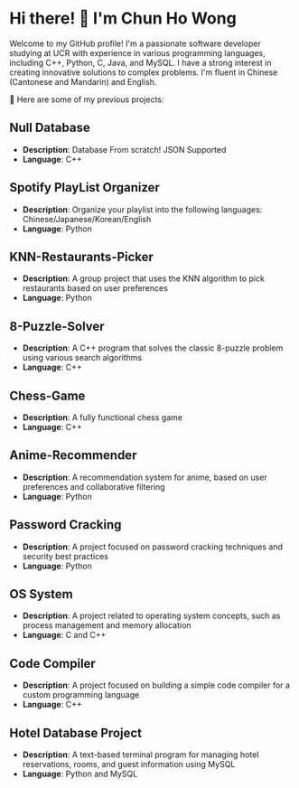 # Hi there! 👋 I'm Chun Ho Wong

Welcome to my GitHub profile! I'm a passionate software developer studying at UCR with experience in various programming languages, including C++, Python, C, Java, and MySQL. I have a strong interest in creating innovative solutions to complex problems. I'm fluent in Chinese (Cantonese and Mandarin) and English.

🔭 Here are some of my previous projects:

## Null Database
* **Description**: Database From scratch! JSON Supported
* **Language**: C++

## Spotify PlayList Organizer
* **Description**: Organize your playlist into the following languages: Chinese/Japanese/Korean/English
* **Language**: Python

## KNN-Restaurants-Picker
* **Description**: A group project that uses the KNN algorithm to pick restaurants based on user preferences
* **Language**: Python

## 8-Puzzle-Solver
* **Description**: A C++ program that solves the classic 8-puzzle problem using various search algorithms
* **Language**: C++

## Chess-Game
* **Description**: A fully functional chess game
* **Language**: C++

## Anime-Recommender
* **Description**: A recommendation system for anime, based on user preferences and collaborative filtering
* **Language**: Python

## Password Cracking
* **Description**: A project focused on password cracking techniques and security best practices
* **Language**: Python

## OS System
* **Description**: A project related to operating system concepts, such as process management and memory allocation
* **Language**: C and C++

## Code Compiler
* **Description**: A project focused on building a simple code compiler for a custom programming language
* **Language**: C++

## Hotel Database Project
* **Description**: A text-based terminal program for managing hotel reservations, rooms, and guest information using MySQL
* **Language**: Python and MySQL

